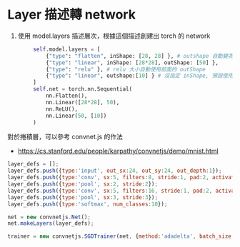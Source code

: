 # Layer 描述轉 network

1. 使用 model.layers 描述層次，根據這個描述創建出 torch 的 network

```py
        self.model.layers = [
            {"type": "flatten", inShape: [28, 28] }, # outshape 自動變為 [28*28]
            {"type": "linear", inShape: [28*28], outShape: [50] },
            {"type": "relu" }, # relu 大小自動使用前面的 outShape
            {"type": "linear", outshape:[10] } # 沒指定 inShape, 預設使用前面的 outShape 
        ]
        self.net = torch.nn.Sequential(
            nn.Flatten(),
            nn.Linear([28*28], 50),
            nn.ReLU(),
            nn.Linear(50, [10])
        )
```

對於捲積層，可以參考 convnet.js 的作法

* https://cs.stanford.edu/people/karpathy/convnetjs/demo/mnist.html

```js
layer_defs = [];
layer_defs.push({type:'input', out_sx:24, out_sy:24, out_depth:1});
layer_defs.push({type:'conv', sx:5, filters:8, stride:1, pad:2, activation:'relu'});
layer_defs.push({type:'pool', sx:2, stride:2});
layer_defs.push({type:'conv', sx:5, filters:16, stride:1, pad:2, activation:'relu'});
layer_defs.push({type:'pool', sx:3, stride:3});
layer_defs.push({type:'softmax', num_classes:10});

net = new convnetjs.Net();
net.makeLayers(layer_defs);

trainer = new convnetjs.SGDTrainer(net, {method:'adadelta', batch_size:20, l2_decay:0.001});
```
